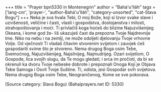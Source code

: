 +++
title = "Prayer bpn5330 in Montenegrin"
author = "Bahá'u'lláh"
tags = ['lang-cnr', 'prayer-', "author-Bahá'u'lláh", "category-unsorted", "cat-Slava Bogu"]
+++
Neka je sva hvala Tebi, O moj Bože, koji si Izvor svake slave i uzvišenosti, veličine i časti, vlasti i gospodstva, dostojanstva i milosti, strahopoštovanja i moći. Ti privlačiš koga hoćeš do blizine Najuzvišenijeg Okeana, i kome god že- liš ukazuješ čast da prepozna Tvoje Najdrevnije Ime. Niko na nebu i na zemlji, ne može odoljeti djelovanju Tvoje vrhovne Volje. Od vječnosti Ti vladaš čitavim stvorenim svijetom i zauvjek ćeš gospodariti svime što je stvoreno. Nema drugog Boga osim Tebe, Svemoćnog, Najuzvišenijeg, Najsilnijeg, Najmudrijeg.
Ozari svijetlom, O Gospode, lica svojih slugu, da Te mogu gledati; i srca im pročisti, da bi se okrenuli ka dvoru Tvoje nebeske dobrote i prepoznali Onoga Koji je Objava Tebe Samoga i Osvit Tvoje Suštine. Ti, odista, jesi Gospodar svih svijetova. Nema drugog Boga osim Tebe, Neograničenog, Kome se sve pokorava.

(Source category: Slava Bogu)
(Bahaiprayers.net ID: 5330)
